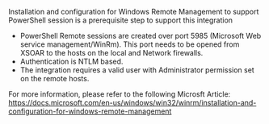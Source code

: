 Installation and configuration for Windows Remote Management to support PowerShell session is a prerequisite step to support this integration
- PowerShell Remote sessions are created over port 5985 (Microsoft Web service management/WinRm). This port needs to be opened from XSOAR to the hosts on the local and Network firewalls.
- Authentication is NTLM based.
- The integration requires a valid user with Administrator permission set on the remote hosts.

For more information, please refer to the following Microsft Article: https://docs.microsoft.com/en-us/windows/win32/winrm/installation-and-configuration-for-windows-remote-management
